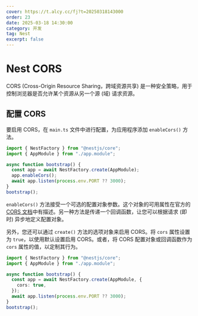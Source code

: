 ```yaml
---
cover: https://t.alcy.cc/fj?t=20250318143000
order: 23
date: 2025-03-18 14:30:00
category: 开发
tag: Nest
excerpt: false
---
```


# Nest CORS

CORS (Cross-Origin Resource Sharing，跨域资源共享) 是一种安全策略，用于控制浏览器是否允许某个资源从另一个源 (域) 请求资源。

## 配置 CORS

要启用 CORS，在 `main.ts` 文件中进行配置，为应用程序添加 `enableCors()` 方法。

```typescript
import { NestFactory } from "@nestjs/core";
import { AppModule } from "./app.module";

async function bootstrap() {
  const app = await NestFactory.create(AppModule);
  app.enableCors();
  await app.listen(process.env.PORT ?? 3000);
}
bootstrap();
```

`enableCors()` 方法接受一个可选的配置对象参数。这个对象的可用属性在官方的 [CORS 文档](https://github.com/expressjs/cors#configuration-options)中有描述。另一种方法是传递一个回调函数，让您可以根据请求 (即时) 异步地定义配置对象。

另外，您还可以通过 `create()` 方法的选项对象来启用 CORS。将 `cors` 属性设置为 `true`，以使用默认设置启用 CORS。或者，将 CORS 配置对象或回调函数作为 `cors` 属性的值，以定制其行为。

```typescript
import { NestFactory } from "@nestjs/core";
import { AppModule } from "./app.module";

async function bootstrap() {
  const app = await NestFactory.create(AppModule, {
    cors: true,
  });
  await app.listen(process.env.PORT ?? 3000);
}
bootstrap();
```
